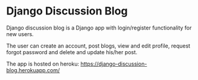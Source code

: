 # Django Discussion Blog
Django discussion blog is a Django app with login/register functionality for new users. 

The user can create an account, post blogs, view and edit profile, request forgot password and delete and update his/her post. 

The app is hosted on heroku: https://django-discussion-blog.herokuapp.com/
